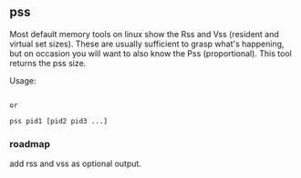 ## pss

Most default memory tools on linux show the Rss and Vss (resident and virtual set sizes).  These are usually sufficient to grasp what's happening, but on occasion you will want to also know the Pss (proportional).  This tool returns the pss size.  


Usage:
```pss string 

or

pss pid1 [pid2 pid3 ...]
```

### roadmap

add rss and vss as optional output.  
